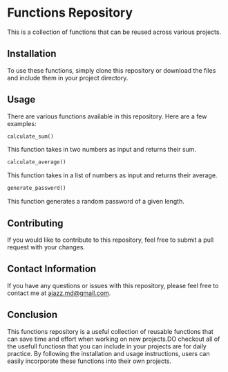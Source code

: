 # Functions Repository

This is a collection of functions that can be reused across various projects.

## Installation

To use these functions, simply clone this repository or download the files and include them in your project directory.

## Usage
There are various functions available in this repository. Here are a few examples:
```ruby
calculate_sum()
```
This function takes in two numbers as input and returns their sum.
```ruby
calculate_average()
```
This function takes in a list of numbers as input and returns their average.
```ruby
generate_password()
```
This function generates a random password of a given length.

## Contributing
If you would like to contribute to this repository, feel free to submit a pull request with your changes.

## Contact Information
If you have any questions or issues with this repository, please feel free to contact me at ajazz.md@gmail.com.

## Conclusion
This functions repository is a useful collection of reusable functions that can save time and effort when working on new projects.DO checkout all of the usefull functiosn that you can include in your projects are for daily practice. By following the installation and usage instructions, users can easily incorporate these functions into their own projects.
